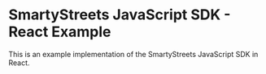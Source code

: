 # SmartyStreets JavaScript SDK - React Example

This is an example implementation of the SmartyStreets JavaScript SDK in React.